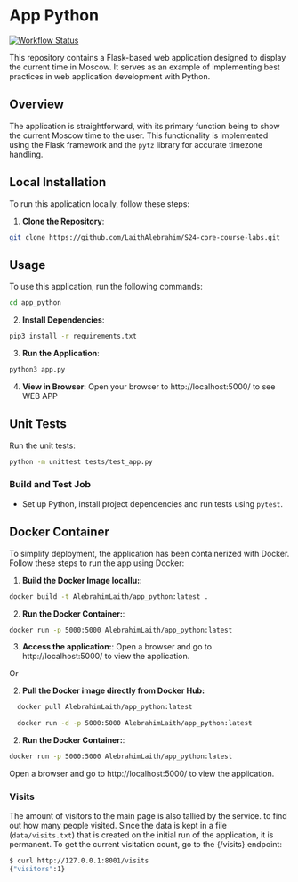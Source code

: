 # App Python
[![Workflow Status](https://github.com/LaithAlebrahim/S24-core-course-labs/actions/workflows/main.yaml/badge.svg)](https://github.com/LaithAlebrahim/S24-core-course-labs/actions/workflows/main.yaml)

This repository contains a Flask-based web application designed to display the current time in Moscow. It serves as an example of implementing best practices in web application development with Python.


## Overview

The application is straightforward, with its primary function being to show the current Moscow time to the user. This functionality is implemented using the Flask framework and the `pytz` library for accurate timezone handling.

## Local Installation

To run this application locally, follow these steps:

1. **Clone the Repository**:
```bash
git clone https://github.com/LaithAlebrahim/S24-core-course-labs.git
```
## Usage

To use this application, run the following commands:

```bash
cd app_python
```

2. **Install Dependencies**:
```bash
pip3 install -r requirements.txt
```
3. **Run the Application**:
```bash
python3 app.py
```
4. **View in Browser**:
Open your browser to http://localhost:5000/ to see WEB APP


## Unit Tests
Run the unit tests:
```bash
python -m unittest tests/test_app.py
```

### Build and Test Job
- Set up Python, install project dependencies and run tests using `pytest`.


## Docker Container
To simplify deployment, the application has been containerized with Docker. Follow these steps to run the app using Docker:
1. **Build the Docker Image locallu:**:
```bash
docker build -t AlebrahimLaith/app_python:latest .
```
2. **Run the Docker Container:**:
```bash
docker run -p 5000:5000 AlebrahimLaith/app_python:latest
```
3. **Access the application:**:
Open a browser and go to http://localhost:5000/ to view the application.

Or

2. **Pull the Docker image directly from Docker Hub:**
  ```bash
    docker pull AlebrahimLaith/app_python:latest

    docker run -d -p 5000:5000 AlebrahimLaith/app_python:latest
  ```
2. **Run the Docker Container:**:
```bash
docker run -p 5000:5000 AlebrahimLaith/app_python:latest
```
Open a browser and go to http://localhost:5000/ to view the application.

### Visits 
The amount of visitors to the main page is also tallied by the service. to find out how many people visited. Since the data is kept in a file 
(`data/visits.txt`) that is created on the initial run of the application, it is permanent. To get the current visitation count, go to the {/visits} endpoint:

```bash
$ curl http://127.0.0.1:8001/visits
{"visitors":1}
```
